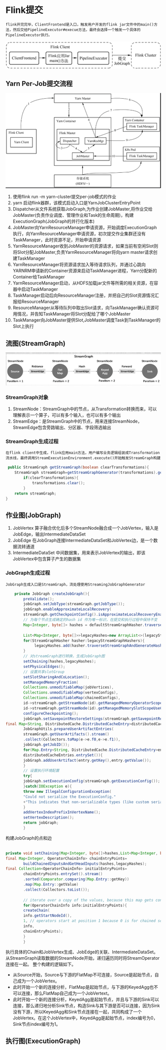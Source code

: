 # Flink提交

    flink开完完毕，ClientFrontend是入口，触发用户开发的flink jar文件中的main()方法，然后交给PipelineExecutor#execue方法，最终会选择一个触发一个具体的PipelineExecutor执行。

![clientFrontend.png](../img/clientFrontend.png)

## Yarn Per-Job提交流程

![yarn-per-job.png](../img/yarn-per-job.png)

1. 使用flink run -m yarn-cluster提交per-job模式的作业
2. yarn 启动flink器群，该模式启动入口是YarnJobClusterEntryPoint
3. Dispatcher从文件系统获取JobGraph,为作业创建JobMaster,将作业交给JobMaster(负责作业调度、管理作业和Task的生命周期)，构建ExecutionGraph(JobGraph的并行化版本)
4. JobMaster向YarnResourceManager申请资源，开始调度ExecutionGraph执行，向YarnResourceManager申请资源，初次提交作业集群还没有TaskManager，此时资源不足，开始申请资源
5. YarnResourceManager收到JobMaster的资源请求，如果当前有空闲Slot则将Slot分配JobMaster,负责YarnResourceManager将向yarn master请求创建TaskManager
6. YarnResourceManager将资源请求加入等待请求队列，并通过心跳向YARNRM申请新的Container资源来启动TaskManager进程，Yarn分配新的Container给TaskManager
7. YarnResourceManager启动，从HDFS加载jar文件等所需的相关资源，在容器中启动TaskManager
8. TaskManager启动后向ResourceManager注册，并把自己的Slot资源情况汇报给ResourceManager
9. ResourceManager从等待队列中取出Slot请求，向TaskManager确认资源可用情况，并告知TaskManager将Slot分配给了哪个JobMaster
10. TaskManager向JobMaster提供Slot,JobMaster调度Task到TaskManager的Slot上执行

## 流图(StreamGraph)

![streamgraph.png](../img/streamgraph.png)

### StreamGraph对象

1. StreamNode：StreamGraph中的节点，从Transformation转换而来，可以理解表示一个算子，可以有多个输入，也可以有多个输出
2. StreamEdge：是StreamGraph中的节点，用来连接StreamNode，StreamEdge包含旁路输出、分区器、字段筛选输出

### StreamGraph生成过程

    在flink client中生成，flink应用main方法，用户编写业务逻辑组装成Transformation流水线，最终调用StreamExecutionEnvironment.execute()开始触发StreamGraph构建

```java
 public StreamGraph getStreamGraph(boolean clearTransformations){
    StreamGraph streamGraph=getStreamGraphGenerator(transformations).generate();
        if(clearTransformations){
            transformations.clear();
        }
    return streamGraph;
}
```

## 作业图(JobGraph)

1. JobVertex
   算子融合优化后多个StreamNode融合成一个JobVertex，输入是JobEdge，输出IntermediateDataSet
2. JobEdge
   在JobGraph连接IntermediateDataSet和JobVertex边，是一个数据流转通道
3. IntermediateDataSet
   中间数据集，用来表示JobVertex的输出，即该JobVertex中包含算子产生的数据集

### JobGraph生成过程

    JobGraph生成入口是StreamGraph，流处理使用StreamingJobGraphGenerator

```java
    private JobGraph createJobGraph(){
        preValidate();
        jobGraph.setJobType(streamGraph.getJobType());
        jobGraph.enableApproximateLocalRecovery(
        streamGraph.getCheckpointConfig().isApproximateLocalRecoveryEnabled());
        // 为每个节点生成确定的hash id 作为唯一标识，在提交和执行过程中保持不变
        Map<Integer, byte[]> hashes = defaultStreamGraphHasher.traverseStreamGraphAndGenerateHashes(streamGraph);

        List<Map<Integer, byte[]>>legacyHashes=new ArrayList<>(legacyStreamGraphHashers.size());
        for(StreamGraphHasher hasher:legacyStreamGraphHashers){
             legacyHashes.add(hasher.traverseStreamGraphAndGenerateHashes(streamGraph));
        }
        // 对streamGraph进行转换，生成JobGraph图
        setChaining(hashes,legacyHashes);
        setPhysicalEdges();
        // 设置共享slotGroup
        setSlotSharingAndCoLocation();
        setManagedMemoryFraction(
        Collections.unmodifiableMap(jobVertices),
        Collections.unmodifiableMap(vertexConfigs),
        Collections.unmodifiableMap(chainedConfigs),
        id->streamGraph.getStreamNode(id).getManagedMemoryOperatorScopeUseCaseWeights(),
        id->streamGraph.getStreamNode(id).getManagedMemorySlotScopeUseCases());
        configureCheckpointing();
        jobGraph.setSavepointRestoreSettings(streamGraph.getSavepointRestoreSettings());
final Map<String, DistributedCache.DistributedCacheEntry>distributedCacheEntries=
        JobGraphUtils.prepareUserArtifactEntries(
        streamGraph.getUserArtifacts().stream()
        .collect(Collectors.toMap(e->e.f0,e->e.f1)),
        jobGraph.getJobID());
        for(Map.Entry<String, DistributedCache.DistributedCacheEntry>entry:
        distributedCacheEntries.entrySet()){
        jobGraph.addUserArtifact(entry.getKey(),entry.getValue());
        }
        // 设置执行环境配置
        try{
        jobGraph.setExecutionConfig(streamGraph.getExecutionConfig());
        }catch(IOException e){
        throw new IllegalConfigurationException(
        "Could not serialize the ExecutionConfig."
        +"This indicates that non-serializable types (like custom serializers) were registered");
        }
        addVertexIndexPrefixInVertexName();
        setVertexDescription();
        return jobGraph;
        }
```

构建JobGraph的点和边

```java

private void setChaining(Map<Integer, byte[]>hashes,List<Map<Integer, byte[]>>legacyHashes){
final Map<Integer, OperatorChainInfo> chainEntryPoints=
        buildChainedInputsAndGetHeadInputs(hashes,legacyHashes);
final Collection<OperatorChainInfo> initialEntryPoints=
        chainEntryPoints.entrySet().stream()
        .sorted(Comparator.comparing(Map.Entry::getKey))
        .map(Map.Entry::getValue)
        .collect(Collectors.toList());

        // iterate over a copy of the values, because this map gets concurrently modified
        for(OperatorChainInfo info:initialEntryPoints){
        createChain(
        info.getStartNodeId(),
        1, // operators start at position 1 because 0 is for chained source inputs
        info,
        chainEntryPoints);
        }
        }
```

执行具体的Chain和JobVertex生成、JobEdge的关联、IntermediateDataSet。从StreamGraph读取数据的StreamNode开始，递归遍历同时将StreamOperator连接在一起。
整个构建的逻辑如下。

* 从Source开始，Source与下游的FlatMap不可连接，Source是起始节点，自己成为一个JobVertex。
* 此时开始一个新的连接分析，FlatMap是起始节点，与下游的KeyedAgg也不可以连接，那么FlatMap自己成为一个JobVertext。
* 此时开始一个新的连接分析，KeyedAgg是起始节点，并且与下游的Sink可以连接，那么递归地分析Sink节点，构造Sink与其下游是否可以连接，因为Sink没有下游，所以KeyedAgg和Sink节点连接在一起，共同构成了一个JobVertex。在这个JobVertex中，KeyedAgg是起始节点，index编号为0，Sink节点index编号为1。
   


## 执行图(ExecutionGraph)













